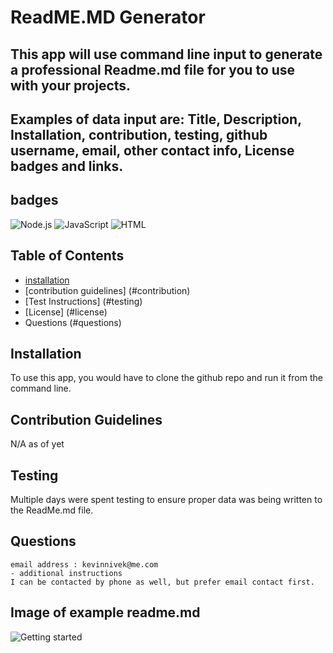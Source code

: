 # ReadME.MD Generator

## This app will use command line input to generate a professional Readme.md file for you to use with your projects. 
## Examples of data input are: Title, Description, Installation, contribution, testing, github username, email, other contact info, License badges and links.


## badges
![Node.js](https://img.shields.io/badge/Nodejs-License-blue)
![JavaScript](https://img.shields.io/badge/JavaScript-License-yellowgreen)
![HTML](https://img.shields.io/badge/HTML-License-lightgrey)
## Table of Contents

- [installation](#installation)
- [contribution guidelines] (#contribution)
- [Test Instructions] (#testing)
- [License] (#license)
- Questions (#questions)

## Installation
To use this app, you would have to clone the github repo and run it from the command line.


## Contribution Guidelines
N/A as of yet
## Testing
Multiple days were spent testing to ensure proper data was being written to the ReadMe.md file.
## Questions
    email address : kevinnivek@me.com
    - additional instructions 
    I can be contacted by phone as well, but prefer email contact first.

## Image of example readme.md

<img src="/Develop/example_readme.png" alt="Getting started">













